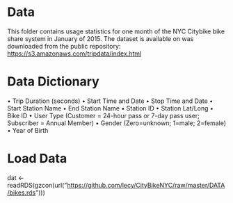 # Data

This folder contains usage statistics for one month of the NYC Citybike bike share system in January of 2015. The dataset is available on was downloaded from the public repository: https://s3.amazonaws.com/tripdata/index.html 

# Data Dictionary

•	Trip Duration (seconds)
•	Start Time and Date
•	Stop Time and Date
•	Start Station Name
•	End Station Name
•	Station ID
•	Station Lat/Long
•	Bike ID
•	User Type (Customer = 24-hour pass or 7-day pass user; Subscriber = Annual Member)
•	Gender (Zero=unknown; 1=male; 2=female)
•	Year of Birth


# Load Data

dat <- readRDS(gzcon(url("https://github.com/lecy/CityBikeNYC/raw/master/DATA/bikes.rds")))

